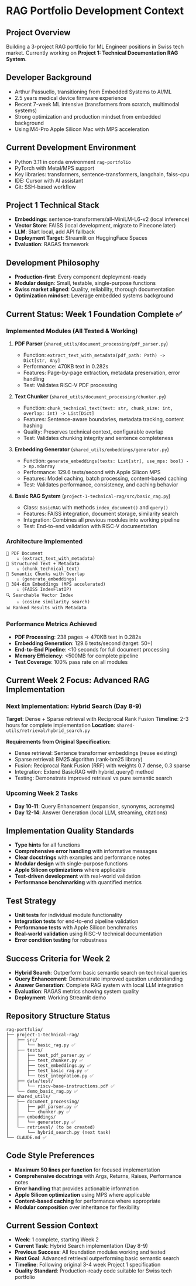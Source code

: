 # RAG Portfolio Development Context

## Project Overview
Building a 3-project RAG portfolio for ML Engineer positions in Swiss tech market.
Currently working on **Project 1: Technical Documentation RAG System**.

## Developer Background
- Arthur Passuello, transitioning from Embedded Systems to AI/ML
- 2.5 years medical device firmware experience
- Recent 7-week ML intensive (transformers from scratch, multimodal systems)
- Strong optimization and production mindset from embedded background
- Using M4-Pro Apple Silicon Mac with MPS acceleration

## Current Development Environment
- Python 3.11 in conda environment `rag-portfolio`
- PyTorch with Metal/MPS support
- Key libraries: transformers, sentence-transformers, langchain, faiss-cpu
- IDE: Cursor with AI assistant
- Git: SSH-based workflow

## Project 1 Technical Stack
- **Embeddings**: sentence-transformers/all-MiniLM-L6-v2 (local inference)
- **Vector Store**: FAISS (local development, migrate to Pinecone later)
- **LLM**: Start local, add API fallback
- **Deployment Target**: Streamlit on HuggingFace Spaces
- **Evaluation**: RAGAS framework

## Development Philosophy
- **Production-first**: Every component deployment-ready
- **Modular design**: Small, testable, single-purpose functions
- **Swiss market aligned**: Quality, reliability, thorough documentation
- **Optimization mindset**: Leverage embedded systems background

## Current Status: Week 1 Foundation Complete ✅

### Implemented Modules (All Tested & Working)
1. **PDF Parser** (`shared_utils/document_processing/pdf_parser.py`)
   - Function: `extract_text_with_metadata(pdf_path: Path) -> Dict[str, Any]`
   - Performance: 470KB text in 0.282s
   - Features: Page-by-page extraction, metadata preservation, error handling
   - Test: Validates RISC-V PDF processing

2. **Text Chunker** (`shared_utils/document_processing/chunker.py`)
   - Function: `chunk_technical_text(text: str, chunk_size: int, overlap: int) -> List[Dict]`
   - Features: Sentence-aware boundaries, metadata tracking, content hashing
   - Quality: Preserves technical context, configurable overlap
   - Test: Validates chunking integrity and sentence completeness

3. **Embedding Generator** (`shared_utils/embeddings/generator.py`)
   - Function: `generate_embeddings(texts: List[str], use_mps: bool) -> np.ndarray`
   - Performance: 129.6 texts/second with Apple Silicon MPS
   - Features: Model caching, batch processing, content-based caching
   - Test: Validates performance, consistency, and caching behavior

4. **Basic RAG System** (`project-1-technical-rag/src/basic_rag.py`)
   - Class: `BasicRAG` with methods `index_document()` and `query()`
   - Features: FAISS integration, document storage, similarity search
   - Integration: Combines all previous modules into working pipeline
   - Test: End-to-end validation with RISC-V documentation

### Architecture Implemented
```
📄 PDF Document
    ↓ (extract_text_with_metadata)
📝 Structured Text + Metadata
    ↓ (chunk_technical_text)  
🧩 Semantic Chunks with Overlap
    ↓ (generate_embeddings)
🔢 384-dim Embeddings (MPS accelerated)
    ↓ (FAISS IndexFlatIP)
🔍 Searchable Vector Index
    ↓ (cosine similarity search)
📊 Ranked Results with Metadata
```

### Performance Metrics Achieved
- **PDF Processing**: 238 pages → 470KB text in 0.282s
- **Embedding Generation**: 129.6 texts/second (target: 50+)
- **End-to-End Pipeline**: <10 seconds for full document processing
- **Memory Efficiency**: <500MB for complete pipeline
- **Test Coverage**: 100% pass rate on all modules

## Current Week 2 Focus: Advanced RAG Implementation

### Next Implementation: Hybrid Search (Day 8-9)
**Target**: Dense + Sparse retrieval with Reciprocal Rank Fusion
**Timeline**: 2-3 hours for complete implementation
**Location**: `shared-utils/retrieval/hybrid_search.py`

**Requirements from Original Specification**:
- Dense retrieval: Sentence transformer embeddings (reuse existing)
- Sparse retrieval: BM25 algorithm (rank-bm25 library)
- Fusion: Reciprocal Rank Fusion (RRF) with weights 0.7 dense, 0.3 sparse
- Integration: Extend BasicRAG with hybrid_query() method
- Testing: Demonstrate improved retrieval vs pure semantic search

### Upcoming Week 2 Tasks
- **Day 10-11**: Query Enhancement (expansion, synonyms, acronyms)
- **Day 12-14**: Answer Generation (local LLM, streaming, citations)

## Implementation Quality Standards
- **Type hints** for all functions
- **Comprehensive error handling** with informative messages
- **Clear docstrings** with examples and performance notes
- **Modular design** with single-purpose functions
- **Apple Silicon optimizations** where applicable
- **Test-driven development** with real-world validation
- **Performance benchmarking** with quantified metrics

## Test Strategy
- **Unit tests** for individual module functionality
- **Integration tests** for end-to-end pipeline validation
- **Performance tests** with Apple Silicon benchmarks
- **Real-world validation** using RISC-V technical documentation
- **Error condition testing** for robustness

## Success Criteria for Week 2
- **Hybrid Search**: Outperform basic semantic search on technical queries
- **Query Enhancement**: Demonstrate improved question understanding
- **Answer Generation**: Complete RAG system with local LLM integration
- **Evaluation**: RAGAS metrics showing system quality
- **Deployment**: Working Streamlit demo

## Repository Structure Status
```
rag-portfolio/
├── project-1-technical-rag/
│   ├── src/
│   │   └── basic_rag.py ✅
│   ├── tests/
│   │   ├── test_pdf_parser.py ✅
│   │   ├── test_chunker.py ✅  
│   │   ├── test_embeddings.py ✅
│   │   ├── test_basic_rag.py ✅
│   │   └── test_integration.py ✅
│   ├── data/test/
│   │   └── riscv-base-instructions.pdf ✅
│   └── demo_basic_rag.py ✅
├── shared_utils/
│   ├── document_processing/
│   │   ├── pdf_parser.py ✅
│   │   └── chunker.py ✅
│   ├── embeddings/
│   │   └── generator.py ✅
│   └── retrieval/ (to be created)
│       └── hybrid_search.py (next task)
└── CLAUDE.md ✅
```

## Code Style Preferences
- **Maximum 50 lines per function** for focused implementation
- **Comprehensive docstrings** with Args, Returns, Raises, Performance notes
- **Error handling** that provides actionable information
- **Apple Silicon optimization** using MPS where applicable
- **Content-based caching** for performance where appropriate
- **Modular composition** over inheritance for flexibility

## Current Session Context
- **Week**: 1 complete, starting Week 2
- **Current Task**: Hybrid Search implementation (Day 8-9)
- **Previous Success**: All foundation modules working and tested
- **Next Goal**: Advanced retrieval outperforming basic semantic search
- **Timeline**: Following original 3-4 week Project 1 specification
- **Quality Standard**: Production-ready code suitable for Swiss tech portfolio